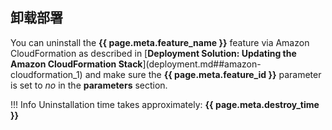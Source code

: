 ## 卸载部署

You can uninstall the **{{ page.meta.feature_name }}** feature via Amazon CloudFormation as described in [**Deployment Solution: Updating the Amazon CloudFormation Stack**](deployment.md##amazon- cloudformation_1) and make sure the **{{ page.meta.feature_id }}** parameter is set to *no* in the **parameters** section.

!!! Info
    Uninstallation time takes approximately: **{{ page.meta.destroy_time }}**